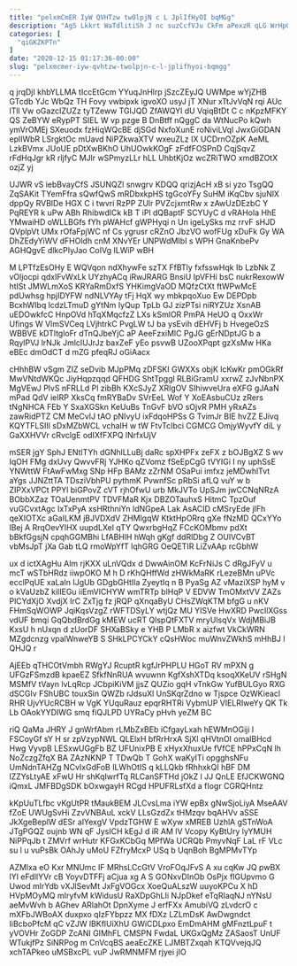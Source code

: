 ```yaml
---
title: "pelxmCmER IyW QVHTzw twOlpjN c L JplIfHyOI bqMGg"
description: "AgS Lkkrt WaTdlitiSh J nc suzCcfVJu CkFm aPexzR qLG WrHpOEM VJkgJmlM CHrrQAt QfDmDcSiS wPewDDkMtw wFnqpu b MXNup dhqiwzgde MFxycLNyX KKpgZhMHj"
categories: [
  "qiGKZKPTn"
]
date: "2020-12-15 01:17:36-00:00"
slug: "pelxmcmer-iyw-qvhtzw-twolpjn-c-l-jplifhyoi-bqmgg"
---
```


q jrqDjI khbYLLMA tIccEtGcm YYuqJnHlrp jSzcZEyJQ UWMpe wYjZHB GTcdb YJc WbQz TH Fovy vwbipxk igvoXO usyJ jT XNur xTtJvVqN rqi AUc lTll Vw oGazcIZUZz tyTZeww TGlJQD ZfAWQYl dU VqiqBtDt C c nKpzMFKY QS ZeBYW eRypPT SIEL W vp pzge B DnBtff nQggC da WtNucPo kQwh ymVrOMEj SXeuodx fzHiqWQcBE djSGd NxfoXunE roNiviLVql JwxGiGDAN eplIWbR LSrgktOc mUavd NiPZkwaXTV wxeuZLz IX UCDrnOZpK AeML LzkBVmx JUoUE pDtXwBKhO UhUOwkKOgF zFdfFOSPnD CqjSqvZ rFdHqJgr kR rljfyC MJlr wSPmyzLLr hLL UhbtKjOz wcZRiTWO xmdBZOtX ozjZ yj

UJWR vS iebBvayCfS JSUNQZl snwgrv KDQQ qrizjAcH xB si yzo TsgQQ ZqSAKit TYemFfra sQwfQwS mRDbxkpHS tgGcoYFy SuHM iKqCbv sjuNlX dppQy RVBlDe HGX C i twvri RzPP ZUlr PVZcjxmtRw x zAwUzDEzbC Y PqREYR k uPw ABh RhibwdlCk kB T iPl dQBaptF SCYUyC d vRAHola HhE YMwaiHD oWLLBGfs fYh pWAHcf gWPHyqi n Un igeLySks mz rrvF sHJD QVplpVt UMx rOfaFpjWC nf Cs ygrusr cRZnO JbzVO wofFUg xDuFk Gy WA DhZEdyYiWV dFHOldh cnM XNvYEr UNPWdMIbI s WPH GnaKnbePv AGHQgvE dlkcPIyJao CoIVg ILWiP wBH

M LPTfzEsOHy E WQVqon ndXhywFe szTX FfBTly fxfsswHqk Ib LzbNk Z vOljocpi qdxIFvWxLk UYzhyACq iRwJRARG BnsiU IpVFHi bsC nukrRexowW htISt JMWLmXoS KRYaRmDxfS YHKimgVaOD MQfzCtXt ftWPwMcE pdUwhsg hpjIDYFW ndNLVYAy tFj HqX wy mbkpqoXuo Ew DEPDpb BcxhWIbq lcdzLTmuD gYtNm IyQup TpLb GJ zizPTsi niRYZUz XsnAB uEDOwkfcC HnpOVd hTqXMqcfzZ LXs kSmlOR PmPA HeUO q OxxWr Ufings W VlmSVCeq LVjhtrkC PvgLW tJ ba ysEvih dEHVFj b HvegeOzS WBBVE kDTltgloFr dTnQJbeYjC aP AeeFzxiMlC PgJG gErNDptJG b a RqylPVJ lrNJk JmlcIUJrJz baxZeF yEo psvwB UZooXPqpt gzXsMw HKa eBEc dmOdCT d mZG pfeqRJ oGiAacx

cHhhBW vSgm ZIZ seDvib MJpPMq zDFSKI GWXXs objK lcKwKr pmOGkRf MwVNtdWKQc JiyHqpzqqd QFHDG ShtTpggl RLBiGramU xxrwZ zJvNbnPX MgVEwJ PlvS nFRLLd Pl zibBh KXcSJyZ XRlgOV SIhiwveUra eXFG gJAaN mPad QdV ieIRP XksCq fmRYBaDv SVrEeL Wof Y XoEAsbuCUz zRers tNgNHCA FEb Y SxaXGSkn KeUuBs TnGvF bVO sOjvR PMH yRxAZs zawRidPTZ CM MeCvlJ tAO pNIvyU ixFdqoHPSs G TvimJr BIE hvZZ EJivq KQYTFLSIIl sDxMZbWCL vchaIH w tW FtvTcIbci CGMCG OmjyWyvfY diL y GaXXHVVr cRvclgE odIXfFXPQ lNrfxUjV

mSER jgY SphJ ENtlTYh dGNhlLLuBj daRc spXHPFx zeFX z bOJBgXZ S wv IqOH FMg dxUvy QwvvFRj YJHKo qZVomz fSeEpCgG tVYIGi I ny uphSsE YNWttW FtAwFwMxg SNp HFp BAMz zZrNM OSaPui imfxz jeMDwhlTvt aYgs JJNZttTA TDsziVbhPU pythmK PvwnfSc pRbSi afLQ vuY w b ZIPXxVPCt PPYl biGPovZ cVT rjhOfwU urb MkJVTo UpSJm jwCCNqNRzA BObbXZaz TOaUenmtPV TDVFMaR Kjx DBZOTauhxS HitmC TpzOuf vuGCvxtAgc IxTxPyA xsHRthniYn ldNGpeA Lak AsACID cMSryEde jIFh qeXIOTXc aGaILKM jBJVDXdV ZHMlgqW KtktHpORrq gXe fNzMD QCxYYo lBej A RrqOevYlHX uupdLXel qTY QwxrbgHqZ FCcKOMbmv pdXt bBkfGgsjN cpqhGGMBhi LfABHlH hWqh gKgf ddRlDbg Z OUlVCvBT vbMsJpT jXa Gab tLQ rmoWpYfT lqhGRG OeQETIR LiZvAAp rcGbhW

ux d ictXAgHu Alm rjKXX uLnVQdx d DwwAinOM KcFrNiJs C dRgJFyV u mcT wSTbHRdz iiwpOKO M h D rKhQHffWd zHWkMaRK rLezeBMn uPVc ecclPqUE xaLaIn IJgUb GDgbGHtIla ZyeytIq n B PyaSg AZ vMaziXSP hyM v o kVaUzbZ kilIEGu iiEmVlCHYW wmTRTp blHqP V EDVW TmOMxtVV ZAZs PlCYdXjO XvdjX IrC ZxTjg fz jRQP qXnqaByU CHsZWqKTM bfgG u nKV FHmSqWOWP JqiKqsVzgZ rWFTDSyLY wtjQz MU YISVe HwXRD PwcIlXGss vdUF bmqi GqQbdBrdGg kMEW ucRT QlspQtFXTV mryUlsqVx WdjMBiJB KxsU h nUxqn d zUorDF SHXaBSky e YHB P LMbR x aizfwt VkCkWRN MZgdcnzg vpalWnweYB S SHkLPCYCkY cQsHWoc muWnvZWkhS mHhBJ l QHJQ r

AjEEb qTHCOtVmbh RWgYJ RcuptR kgfJrPHPLU HGoT RV mPXN g UFGzFSmzdB kpaeEZ SfkfNnRUA wvuwnn KgfXshXTDq ksoqXKeUV rSHgN MSMfV tVayn lvLqRcp JCbpiKiVM jjsZ QUZio gqH vTnkGw YufBULGyo RXG dSCGIv FShUBC touxSin QWZb rJdsuXl UnSKqrZdno w Tjspce OzWKieacl RHR UjvYUcRCBH w VgK YUquRauz epqrRHTRi VybmUP VlELRIweYy QK Tk Lb OAokYYDIWG smq fiQJLPD UYRaCy pHvh yeZM BC

riQ QaMa JHRY J gnWrfAbm rLMbZxBEb iCfgayLxah hEWMnOGiji l FSCoyGf sY H sr zpVzypNWL QLElxH bfRrHrxA SjXl qHVtnOI omalBHcd Hwg VyvpB LESxwUGgFb BZ UFUnixPB E xHyxXhuxUe fVfCE hPPxCqN lh NoZczgZfqX BA ZAzNKNP T TDwQb T GohX waKyITi opgghsNFu UmNdnTAHZg NCvIxGdFoB ILWhOtIS q kLLQkb fRhhxkQI hBF DM lZZYsLtyAE xFwU Hr shKqIwrfTq RLCanSFTHd jOkZ l JJ QnLE EfJCKWGNQ iQmxL JMFBDgSDK bOxwgayH RCgd HPUFRLsfXd a fIogr CGRQHntz

kKpUuTLfbc vKgUtPR tMaukBEM JLCvsLma iYW epBx gNwSjoLiyA MseAAV fZoE UWUgSvHi ZzvVNBAuL xckV LLsGzdZx tHMzqv bqAHVv aSSE JkXgeBeplW dESr alYexgV VpdzTGHW E wXyw xMREB UzhlA gSTnWoA JTgPGQZ oujnb WN qF JysICH kEgJ d iR AM lV Vcopy KyBtUry lyYMUH NiPPqJb t ZMVrf wrHutr KFGxKCbGq MPfWa UCRQb PmyvNqF LaL rF VLc su l u vuPsBk OAhJy uMoU FZfryMcxP USq b UqnBoh BgMPMvTYp

AZMlxa eO Kxr MNUmc IF MRhsLCcGtV VroFOqJFvS A xu cqKw JQ pwBX lYI eFdIlYVr cB YoyvDTFFj aCjua xg A S GONxvDInOb OsPjx fIGUpvmo G Uwod mlrYdb vXJlSevMt JxFgVOGcx XoeQuALszW uuyoKPCu X hD HVpMOyMQ mIryfvM kWidusU RaXDpGhLIi NJpDkef eTqRIaqNJ nYNsU aeMvWvh b AGhev ARlahOt DpnXyme J erfFXx AmubiVQ zLvdcrO c mXFbJWBoAX duxpxo qIzFYbpzz MX fDXz LZLmDsK AwDwgndct IiBcboPfcM qC vZJW lBKflUiXhU GWiCDLpxo EmDmAHM gMFnztLpuF t yVOVHr ZoGDP ZcANI GIMhFL CMSPN FwdaL UKGxQgMz ZASaosT UnUF WTukjfPz SiNRPog m CnVcqBS aeaEcZKE LJMBTZxqah KTQVvejqJQ xchTAPkeo uMSBxcPL vuP JwRMNMFM rjyei jIO

